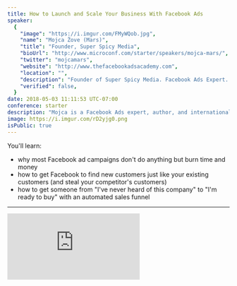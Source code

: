 ```yaml
---
title: How to Launch and Scale Your Business With Facebook Ads
speaker:
  {
    "image": "https://i.imgur.com/FMyWQob.jpg",
    "name": "Mojca Žove (Mars)",
    "title": "Founder, Super Spicy Media",
    "bioUrl": "http://www.microconf.com/starter/speakers/mojca-mars/",
    "twitter": "mojcamars",
    "website": "http://www.thefacebookadsacademy.com",
    "location": "",
    "description": "Founder of Super Spicy Media. Facebook Ads Expert. Alpha Female. Geek. Coffee lover. Full-time dinosaur.",
    "verified": false,
  }
date: 2018-05-03 11:11:53 UTC-07:00
conference: starter
description: "Mojca is a Facebook Ads expert, author, and international speaker. Her work focuses on helping businesses generate more leads and increase profits with a carefully developed Facebook Advertising Strategy, so they can devote their time to other aspects of their business. She is the author of the Facebook Ads Manual: Everything You Need To Know To Get Started and the creator of The Facebook Ads Academy."
image: https://i.imgur.com/rD2yjg0.png
isPublic: true
---
```


You'll learn:

- why most Facebook ad campaigns don't do anything but burn time and money
- how to get Facebook to find new customers just like your existing customers (and steal your competitor's customers)
- how to get someone from "I've never heard of this company" to "I'm ready to buy" with an automated sales funnel

---

<div class="iframe-wrapper"><iframe class="responsive-iframe" src="https://www.facebook.com/plugins/video.php?href=https%3A%2F%2Fbusiness.facebook.com%2Fteamlanio%2Fvideos%2F1679186075463349%2F&show_text=0&width=560" scrolling="no" frameborder="0" allowTransparency="true" allowFullScreen="true" /></div>

<!-- https://twitter.com/mijustin/status/988987906655109120 -->

<!-- https://twitter.com/patio11/status/991106078262755328 -->

![It's a MicroConf tradition to begin your talk with family photos. Unlike the traditional Silicon Valley narrative of "you have to crush code and grind through your twenties to ever be successful," Microconf encourages a more life-heavy balance. Mojca decided to fill her life with fast cars instead of children, and her and her husband have a fur baby named Jackie.](https://i.imgur.com/3ErZhkr.jpg)

## About Mojca

Mojca works with 7-figure companies to help them build, launch, and run Facebook ad campaigns.

Mojca got started by launching a productized service ("Super Spicy Sessions") doing teardowns of social media profiles for her clients. When she launched, everyone in the Facebook advertising industry focused on Business to Consumer (B2C) ads because common sense said that Business to Business (B2B) Facebook ads were a bad idea.

Mojca invested 10% of her clients' fee for Super Spicy Sessions in Facebook ads and saw success, so she wondered why more companies weren't advertising on Facebook.

# Facebook Ads Introduction

When asked why they don't advertise on Facebook, most companies respond:

- Facebook ads are too complicated ("I don't know where to start!")
- Facebook ads are too time-consuming ("It takes hours to launch one campaign!")
- Facebook ads are too expensive ("I spent \$1k and nothing happened!")

These are bad excuses with simple solutions. Focus instead on the potential benefits of Facebook ads: a few years ago - before google, twitter, and Facebook - it was really hard to get a potential customer to see your ad. Today, you can get your message in front of exactly who you want for \$10!

To grow your business, take advantage of this technology.

![Facebook Pixel installation guide #small](https://i.imgur.com/F7HKRBU.png)

## Start Tracking Now

Even if you don't plan to advertise on Facebook soon, spend two minutes [installing the Facebook Pixel](https://www.facebook.com/business/learn/facebook-ads-pixel) - a code that lets you track your audience's behavior. You'll need it installed before you run your first campaign, and you'll have a much easier start if you've let Facebook collect traffic data for a while first.

## Why Most Facebook Ad Campaigns Fail

Facebook campaigns usually fail by:

1.  **Selling to cold audiences**: you wouldn't knock on a stranger's door and ask them to buy your \$50 e-book - they wouldn't trust you! Selling to cold audiences is a bad idea because you haven't built any trust or authority.
2.  **Trying to close the deal too quickly**: someone that has visited your homepage isn't a customer prospect. You need to build up more trust before trying to make the sale.
3.  **Optimizing for the wrong metrics**: instead of optimizing for clicks, optimize for the core metric you want to improve. Sales or app downloads are better metrics than clicks.

# Facebook Advertising Funnel

![Facebook Ad Funnel](https://i.imgur.com/WoG1mKx.png)

A typical Facebook Ad funnel, like any sales funnel, typically has three layers:

1.  Attract visitors
2.  Generate leads
3.  Close sales

Each of these layers represents a separate campaign.

For each campaign, ask yourself these four questions to craft the perfect message:

1. **Goal**: what are you trying to achieve?
2. **Asset**: what are you promoting?
3. **Audience**: who do you want to reach?
4. **Approach**: how are you going to achieve your goal?

Let's walk through each of those four questions for each of the three layers of the Facebook Ad sales funnel.

!["How to get paid 100% Upfront" is a powerful headline because it sparks the audience's interest. The copy came directly from his audience.](https://i.imgur.com/jL6MsxZ.jpg)

## 1. Attract Visitors

### 1.1. Goal

When reaching out to a cold audience, make the first connection through value. Give your audience something they want and you'll start building trust with them. Establish yourself as a professional with authority on a topic.

This is also where you can start tracking your audience with the Facebook Pixel on your site so you can re-target them later.

### 1.2. Asset

Give your audiences something valuable right away. Your promoted asset should be something they can implement themselves and start seeing results.

Blog posts and videos are great forms of assets to promote. A 5-minute video recorded on your phone is fine as long as you're talking about something valuable to your audience.

If you don't know what to promote, look at which of your blog posts have gotten the most traffic and start promoting them.

### 1.3. Cold Audience

At the first stage of your Facebook Ad funnel, you're targeting a cold audience and want to try to reach as many people as possible.

There are two approaches you can take:

- **Interest Targeting**: target people based on what they like. For example, profiles that have liked one of your competitor's pages, or a page of a business in a similar space.
- **Lookalike Audiences**: upload your existing customer email list and Facebook can find more people that are similar to your existing audience based on geography, age, gender, interests, and all other data Facebook keeps on profiles.

_Note from Christian: advertisers are the true customer of Facebook. It's a fantastic service for it's intended customer._

### 1.4. Approach

Brand your promoted posts with your design (logo and colors) so people remember you.

Use a powerful headline that sparks people's interest. "How to get paid 100% Upfront" is a powerful headline that came directly from Jonathan Stark's audience.

---

![A great lead generation ad. Specific language, branded design, clear call to action - join egghead!](https://i.imgur.com/inCyL4U.png)

## 2. Generate Leads

### 2.1. Goal

Once you've captured someone's attention, your goal is to get them to make their first transaction with you by giving you their email address. This builds more trust and further establishes you as an authority.

This transaction separates people who _might_ be interested but are just lurking from qualified leads that want more.

### 2.2 Asset

Make sure your asset is actually valuable to your audience. It can take the form of:

- An ebook
- A Cheat Sheet
- A Checklist
- An Email course
- A Free Trial

This asset should be another tool your audience can immediately use to get a quick win.

### 2.3. Retargeted Audience

At this level of your funnel, target people that have expressed an interest in you. Look for:

- Blog post readers
- Top web page visitors
- Contact page visitors (they were actively looking for a way to contact you!)

### 2.4. Approach

What pain are you solving for your audience? What will their outcome be from this asset? What's their next actionable step to get that outcome?

Make sure your asset is clearly answering these questions and makes it clear what action you want your audience to take.

![A great lead-generation ad for a time tracking app for construction companies. This ad reiterates its audience's pain - "no more repetitive tasks and hand-written time cards" - and has a clear call to action - "sign up." #large](https://i.imgur.com/dcre370.png)

---

![A closing ad from Egghead selling their pro membership. This ad speaks directly to its audience of developers, addresses specific pain they have ("Do you remember those boring 8-hour courses you had to sit through?"), communicates value (focused professional knowledge video lessons), and has a clear call to action ("become a pro member").](https://i.imgur.com/hDq1KGB.png)

## 3. Close Sales

### 3.1. Goal

Once you've gotten an audience past the first two levels of your sales funnel, it's easy to make the final sale. Your goal here is to close sales.

### 3.2. Asset

Restaurants start you with a tiny appetizer then work up to the main course. It's hard to sell your premium expensive product (like your \$5k consulting) right away. It's much easier to start with a small offering (a "tripwire product") and scale up later.

### 3.3. Retargeted Audience

For the third layer of your sales funnel, try targeting:

- Existing Leads
- Pricing and Sales Page Visitors: maybe they forgot to buy! Maybe they were on their iPhone and couldn't make the purchase (Facebook can track people between their devices)

### 3.4. Approach

The more specifically you can talk to your audience, the more effective you'll be able to sell them. If your audience at this stage is CEOs of construction companies, you can talk directly and specifically to them.

Communicate what your audience is going to get out of this offer. Show them social proof and testimonials. Use their own words in your copy.

![CEO Warrior is a coaching company for service business providers. This ad uses words that came directly from customer interviews. #large](https://i.imgur.com/WXb16ND.png)

![This ad from ClockShark converts like crazy. ClockShark's audience has a big problem with paper timesheets. This ad uses specific strong copy that came directly from customer interviews ("Paper time sheets are messy. And you hate them", "you end up wasting even more time going through them, trying to make sense of it all"), lists its specific features and cost, has a clear call to action ("get rid of paper timecards today and start using the newest time-tracking technology with ClockShark"), and a testimonial. Anyone can say "my software is the best" - testimonials from real customers are more effective. #large](https://i.imgur.com/LZKwjOF.jpg)

# Summary

![Facebook ad qualifying process #large](https://i.imgur.com/mTDiskf.png)

Facebook ads can convert a complete stranger into a prospect by offering them value. A prospect with a lead magnet can convert into a lead. A lead converts into a customer 💸

This process is hard, so stay determined. Did your first blog post become viral? Was your first business amazing and really successful? It's going to take you a couple of times. Don't give up!

# Questions

**Facebook cuts long copy off at 2 lines. Is it worth doing really long copy? Your images also had a lot of text, which Facebook doesn't like.**

_I know it sounds weird, but people read long copy. We did hundreds of A/B tests between long and short form copy. **Long form outperformed short form copy every single time**._

_Facebook's visual rule is not to use more than 20% of your image for text. Facebook limits the reach on text more than that, but images with text convert way better. Experiment with it - you'll learn a lot. In my experience, images with text-heavy testimonials perform well._

[Follow @mojcamars](https://twitter.com/mojcamars), [email her](mailto:mojca@superspicymedia.com), and [download her slides](https://superspicymedia.com/microconf2018).

